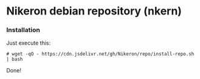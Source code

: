 # Nikeron debian repository (nkern)

### Installation

Just execute this:
```
# wget -qO - https://cdn.jsdelivr.net/gh/Nikeron/repo/install-repo.sh | bash
```
Done!
